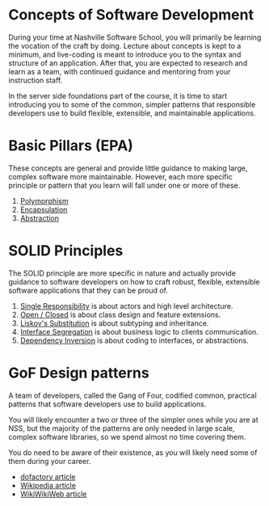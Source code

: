 # Concepts of Software Development

During your time at Nashville Software School, you will primarily be learning the vocation of the craft by doing. Lecture about concepts is kept to a minimum, and live-coding is meant to introduce you to the syntax and structure of an application. After that, you are expected to research and learn as a team, with continued guidance and mentoring from your instruction staff.

In the server side foundations part of the course, it is time to start introducing you to some of the common, simpler patterns that responsible developers use to build flexible, extensible, and maintainable applications.

# Basic Pillars (EPA)

These concepts are general and provide little guidance to making large, complex software more maintainable. However, each more specific principle or pattern that you learn will fall under one or more of these.

1. [Polymorphism](./epa/POLYMORPHISM.md)
1. [Encapsulation](./epa/ENCAPSULATION.md)
1. [Abstraction](./epa/ABSTRACTION.md)

# SOLID Principles

The SOLID principle are more specific in nature and actually provide guidance to software developers on how to craft robust, flexible, extensible software applications that they can be proud of.

1. [Single Responsibility](./solid/SINGLE_RESPONSIBILITY_PRINCIPLE.md) is about actors and high level architecture.
1. [Open / Closed](./solid/OPEN_CLOSED_PRINCIPLE.md) is about class design and feature extensions.
1. [Liskov's Substitution](./solid/LISKOV_SUBSTITUTION_PRINCIPLE.md) is about subtyping and inheritance.
1. [Interface Segregation](./solid/INTERFACE_SEGREGATION_PRINCIPLE.md) is about business logic to clients communication.
1. [Dependency Inversion](./solid/DEPENDENCY_INVERSION_PRINCIPLE.md) is about coding to interfaces, or abstractions.

# GoF Design patterns

A team of developers, called the Gang of Four, codified common, practical patterns that software developers use to build applications.

You will likely encounter a two or three of the simpler ones while you are at NSS, but the majority of the patterns are only needed in large scale, complex software libraries, so we spend almost no time covering them.

You do need to be aware of their existence, as you will likely need some of them during your career.

* [dofactory article](http://www.dofactory.com/net/design-patterns)
* [Wikipedia article](https://en.wikipedia.org/wiki/Design_Patterns)
* [WikiWikiWeb article](http://wiki.c2.com/?DesignPatternsBook)